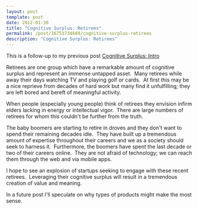 ```yaml
---
layout: post
template: post
date: 2012-01-30
title: "Cognitive Surplus: Retirees"
permalink: /post/16753734669/cognitive-surplus-retirees
description: "Cognitive Surplus: Retirees"
---
```

<p>This is a follow-up to my previous post <a href="http://blog.randylubin.com/post/16753318582/cognitive-surplus-intro" title="cognitive-surplus-intro" target="_blank">Cognitive Surplus: Intro</a></p>&#13;
<p>Retirees are one group which have a remarkable amount of cognitive surplus and represent an immense untapped asset.  Many retirees while away their days watching TV and playing golf or cards.  At first this may be a nice reprieve from decades of hard work but many find it unfulfilling; they are left bored and bereft of meaningful activity.</p>&#13;
<p>When people (especially young people) think of retirees they envision infirm elders lacking in energy or intellectual vigor.  There are large numbers of retirees for whom this couldn't be further from the truth.</p>&#13;
<p>The baby boomers are starting to retire in droves and they don't want to spend their remaining decades idle.  They have built up a tremendous amount of expertise throughout their careers and we as a society should seek to harness it.  Furthermore, the boomers have spent the last decade or two of their careers online.  They are not afraid of technology; we can reach them through the web and via mobile apps.</p>&#13;
<p>I hope to see an explosion of startups seeking to engage with these recent retirees.  Leveraging their cognitive surplus will result in a tremendous creation of value and meaning.</p>&#13;
<p>In a future post I'll speculate on why types of products might make the most sense.</p> 